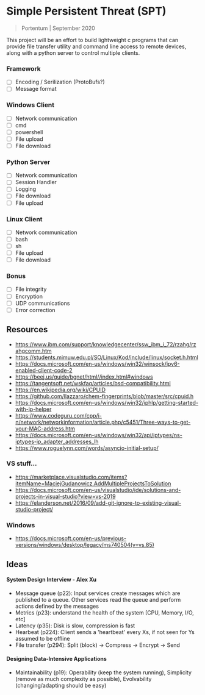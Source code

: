 # Simple Persistent Threat (SPT)

> Portentum | September 2020

This project will be an effort to build lightweight c programs that can provide file transfer utility and command line access to remote devices, along with a python server to control multiple clients.

### Framework
 - [ ] Encoding / Serilization (ProtoBufs?)
 - [ ] Message format

### Windows Client
- [ ] Network communication
- [ ] cmd
- [ ] powershell
- [ ] File upload
- [ ] File download

### Python Server
- [ ] Network communication
- [ ] Session Handler
- [ ] Logging
- [ ] File download
- [ ] File upload

### Linux Client
- [ ] Network communication
- [ ] bash
- [ ] sh
- [ ] File upload
- [ ] File download

### Bonus
- [ ] File integrity
- [ ] Encryption
- [ ] UDP communications
- [ ] Error correction

## Resources
- https://www.ibm.com/support/knowledgecenter/ssw_ibm_i_72/rzahg/rzahgcomm.htm
- https://students.mimuw.edu.pl/SO/Linux/Kod/include/linux/socket.h.html
- https://docs.microsoft.com/en-us/windows/win32/winsock/ipv6-enabled-client-code-2
- https://beej.us/guide/bgnet/html//index.html#windows
- https://tangentsoft.net/wskfaq/articles/bsd-compatibility.html
- https://en.wikipedia.org/wiki/CPUID
- https://github.com/llazzaro/chem-fingerprints/blob/master/src/cpuid.h
- https://docs.microsoft.com/en-us/windows/win32/iphlp/getting-started-with-ip-helper
- https://www.codeguru.com/cpp/i-n/network/networkinformation/article.php/c5451/Three-ways-to-get-your-MAC-address.htm
- https://docs.microsoft.com/en-us/windows/win32/api/iptypes/ns-iptypes-ip_adapter_addresses_lh
- https://www.roguelynn.com/words/asyncio-initial-setup/

### VS stuff...
- https://marketplace.visualstudio.com/items?itemName=MaciejGudanowicz.AddMultipleProjectsToSolution
- https://docs.microsoft.com/en-us/visualstudio/ide/solutions-and-projects-in-visual-studio?view=vs-2019
- https://elanderson.net/2016/09/add-git-ignore-to-existing-visual-studio-project/

### Windows
- https://docs.microsoft.com/en-us/previous-versions/windows/desktop/legacy/ms740504(v=vs.85)

## Ideas
#### System Design Interview - Alex Xu
 - Message queue (p22): Input services create messages which are published to a queue. Other services read the queue and perform actions defined by the messages
 - Metrics (p23): understand the health of the system [CPU, Memory, I/O, etc]
 - Latency (p35): Disk is slow, compression is fast
 - Hearbeat (p224): Client sends a 'heartbeat' every Xs, if not seen for Ys assumed to be offline
 - File transfer (p294): Split (block) -> Compress -> Encrypt -> Send

#### Designing Data-Intensive Applications
 - Maintainability (p19): Operability (keep the system running), Simplicity (remove as much complexity as possible), Evolvability (changing/adapting should be easy)